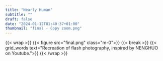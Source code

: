 ```yaml
---
title: "Nearly Human"
subtitle: ""
draft: false
date: "2024-01-12T01:40:37+01:00"
thumbnail: "final - Copy zoom.png"
---
```

{{< wrap >}}
{{< figure src="final.png" class="m-0">}}
{{< break >}}
{{< grid_words text="Recreation of flash photography, inspired by NENGHUO on Youtube.">}}
{{< /wrap >}}